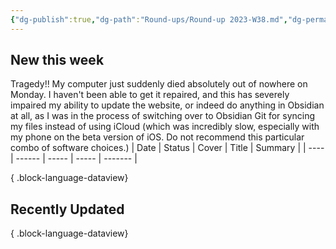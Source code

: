 ```yaml
---
{"dg-publish":true,"dg-path":"Round-ups/Round-up 2023-W38.md","dg-permalink":"2023-W38-roundup","permalink":"/2023-W38-roundup/","title":"Round-up for 2023 W38","contentClasses":"cards cards-1-1","noteIcon":"","created":"2023-11-01T19:24:00"}
---
```



## New this week
Tragedy!! My computer just suddenly died absolutely out of nowhere on Monday. I haven't been able to get it repaired, and this has severely impaired my ability to update the website, or indeed do anything in Obsidian at all, as I was in the process of switching over to Obsidian Git for syncing my files instead of using iCloud (which was incredibly slow, especially with my phone on the beta version of iOS. Do not recommend this particular combo of software choices.)
| Date | Status | Cover | Title | Summary |
| ---- | ------ | ----- | ----- | ------- |

{ .block-language-dataview}

## Recently Updated

{ .block-language-dataview}




